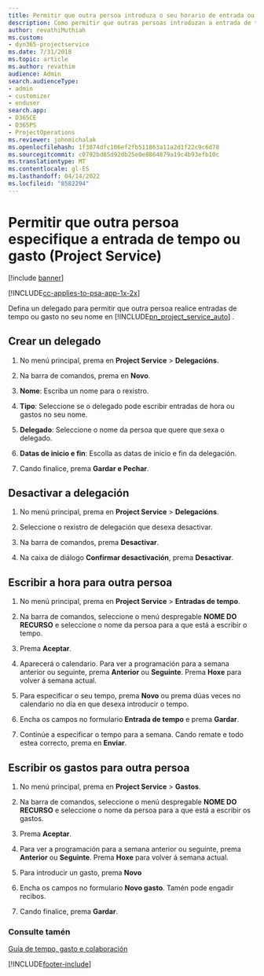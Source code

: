 ```yaml
---
title: Permitir que outra persoa introduza o seu horario de entrada ou gastos
description: Como permitir que outras persoas introduzan a entrada de tempo ou gasto en Project Service
author: revathiMuthiah
ms.custom:
- dyn365-projectservice
ms.date: 7/31/2018
ms.topic: article
ms.author: revathim
audience: Admin
search.audienceType:
- admin
- customizer
- enduser
search.app:
- D365CE
- D365PS
- ProjectOperations
ms.reviewer: johnmichalak
ms.openlocfilehash: 1f3874dfc106ef2fb511863a11a2d1f22c9c6d78
ms.sourcegitcommit: c0792bd65d92db25e0e8864879a19c4b93efb10c
ms.translationtype: MT
ms.contentlocale: gl-ES
ms.lasthandoff: 04/14/2022
ms.locfileid: "8582294"
---
```

# <a name="allow-someone-else-to-enter-your-time-entry-or-expense-project-service"></a>Permitir que outra persoa especifique a entrada de tempo ou gasto (Project Service)

[!include [banner](../includes/psa-now-project-operations.md)]

[!INCLUDE[cc-applies-to-psa-app-1x-2x](../includes/cc-applies-to-psa-app-1x-2x.md)]

Defina un delegado para permitir que outra persoa realice entradas de tempo ou gasto no seu nome en [!INCLUDE[pn_project_service_auto](../includes/pn-project-service-auto.md)] .  
  
## <a name="create-a-delegate"></a>Crear un delegado  
  
1.  No menú principal, prema en **Project Service** > **Delegacións**.  
  
2.  Na barra de comandos, prema en **Novo**.  
  
3. **Nome**: Escriba un nome para o rexistro.  
  
4. **Tipo**: Seleccione se o delegado pode escribir entradas de hora ou gastos no seu nome.  
  
5. **Delegado**: Seleccione o nome da persoa que quere que sexa o delegado.  
  
6. **Datas de inicio e fin**: Escolla as datas de inicio e fin da delegación.  
  
7.  Cando finalice, prema **Gardar e Pechar**.  
  
## <a name="turn-off-delegation"></a>Desactivar a delegación  
  
1.  No menú principal, prema en **Project Service** > **Delegacións**.  
  
2.  Seleccione o rexistro de delegación que desexa desactivar.  
  
3.  Na barra de comandos, prema **Desactivar**.  
  
4.  Na caixa de diálogo **Confirmar desactivación**, prema **Desactivar**.  
  
## <a name="enter-time-for-someone-else"></a>Escribir a hora para outra persoa  
  
1.  No menú principal, prema en **Project Service** > **Entradas de tempo**.  
  
2.  Na barra de comandos, seleccione o menú despregable **NOME DO RECURSO** e seleccione o nome da persoa para a que está a escribir o tempo.  
  
3.  Prema **Aceptar**.  
  
4.  Aparecerá o calendario. Para ver a programación para a semana anterior ou seguinte, prema **Anterior** ou **Seguinte**. Prema **Hoxe** para volver á semana actual.  
  
5.  Para especificar o seu tempo, prema **Novo** ou prema dúas veces no calendario no día en que desexa introducir o tempo.  
  
6.  Encha os campos no formulario **Entrada de tempo** e prema **Gardar**.  
  
7.  Continúe a especificar o tempo para a semana. Cando remate e todo estea correcto, prema en **Enviar**.  
  
## <a name="enter-expenses-for-someone-else"></a>Escribir os gastos para outra persoa  
  
1.  No menú principal, prema en **Project Service** > **Gastos**.  
  
2.  Na barra de comandos, seleccione o menú despregable **NOME DO RECURSO** e seleccione o nome da persoa para a que está a escribir os gastos.  
  
3.  Prema **Aceptar**.  
  
4.  Para ver a programación para a semana anterior ou seguinte, prema **Anterior** ou **Seguinte**. Prema **Hoxe** para volver á semana actual.  
  
5.  Para introducir un gasto, prema **Novo**  
  
6.  Encha os campos no formulario **Novo gasto**. Tamén pode engadir recibos.  
  
7.  Cando finalice, prema **Gardar**.  
  
### <a name="see-also"></a>Consulte tamén  
 [Guía de tempo, gasto e colaboración](../psa/time-expense-collaboration-guide.md)


[!INCLUDE[footer-include](../includes/footer-banner.md)]
